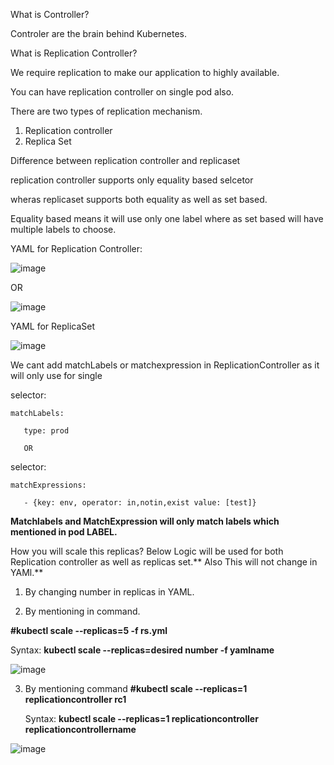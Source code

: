 What is Controller?

Controler are the brain behind Kubernetes.

What is Replication Controller?

We require replication to make our application to highly available.

You can have replication controller on single pod also.

There are two types of replication mechanism.

1. Replication controller
2. Replica Set

Difference between replication controller and replicaset

replication controller supports only equality based selcetor 

wheras replicaset supports both equality as well as set based.

Equality based means it will use only one label where as set based will have multiple labels to choose.

YAML for Replication Controller:

![image](https://github.com/Khushang49/90DaysofKubernetes/assets/95266353/8f47c8a9-0f18-4052-8dac-b1e152a9d5b3)

OR

![image](https://github.com/Khushang49/90DaysofKubernetes/assets/95266353/04c2abef-250e-4e48-b490-43349e0bc208)

YAML for ReplicaSet

![image](https://github.com/Khushang49/90DaysofKubernetes/assets/95266353/72fa970f-017c-4ea2-887a-e067747d4f98)

We cant add matchLabels or matchexpression in ReplicationController as it will only use for single 

 selector:
    
    matchLabels:
       
       type: prod
	   
	   OR
  selector:
   
    matchExpressions:	  
       
       - {key: env, operator: in,notin,exist value: [test]}

 **Matchlabels and MatchExpression will only match labels which mentioned in pod LABEL.**


How you will scale this replicas? Below Logic will be used for both Replication controller as well as replicas set.** Also This will not change in YAMl.**

1. By changing number in replicas in YAML.

2. By mentioning in command.

**#kubectl scale --replicas=5 -f rs.yml**

Syntax: **kubectl scale --replicas=desired number -f yamlname**

![image](https://github.com/Khushang49/90DaysofKubernetes/assets/95266353/ee658df8-b40b-4e63-afcc-2ed902ce61d0)

3. By mentioning command
   **#kubectl scale --replicas=1 replicationcontroller rc1**
   
   Syntax: **kubectl scale --replicas=1 replicationcontroller replicationcontrollername**
    
 ![image](https://github.com/Khushang49/90DaysofKubernetes/assets/95266353/4071226b-6754-4987-a678-bcf7525975c7)

   
